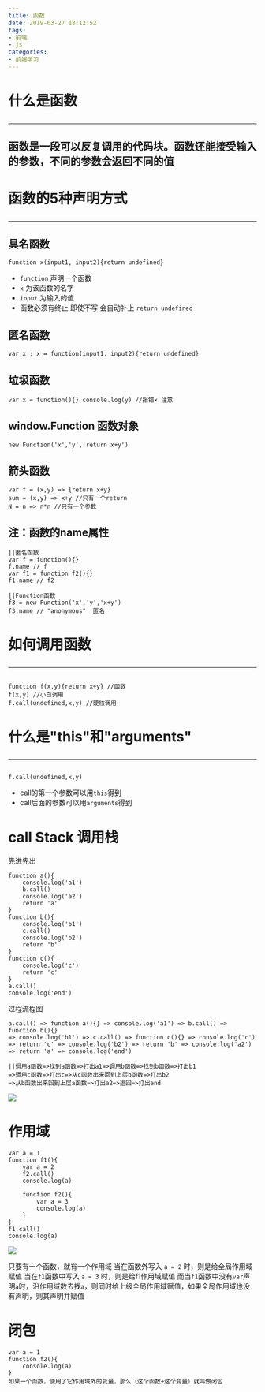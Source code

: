 ```yaml
---
title: 函数
date: 2019-03-27 18:12:52
tags:
- 前端
- js
categories: 
- 前端学习
---
```

# 什么是函数<hr>
## 函数是一段可以反复调用的代码块。函数还能接受输入的参数，不同的参数会返回不同的值
<!--more-->
# 函数的5种声明方式<hr>
## 具名函数
```
function x(input1, input2){return undefined}
```
- `function` 声明一个函数
- `x` 为该函数的名字
- `input` 为输入的值
- 函数必须有终止 即使不写 会自动补上 `return undefined`

## 匿名函数
```
var x ; x = function(input1, input2){return undefined}
```
## 垃圾函数
```
var x = function(){} console.log(y) //报错× 注意
```
## window.Function 函数对象
```
new Function('x','y','return x+y')
```
## 箭头函数
```
var f = (x,y) => {return x+y}
sum = (x,y) => x+y //只有一个return
N = n => n*n //只有一个参数
```
## 注：函数的name属性 
```
||匿名函数
var f = function(){}
f.name // f
var f1 = function f2(){}
f1.name // f2

||Function函数
f3 = new Function('x','y','x+y')
f3.name // "anonymous"  匿名
```
# 如何调用函数<hr>
```
function f(x,y){return x+y} //函数
f(x,y) //小白调用
f.call(undefined,x,y) //硬核调用
```

# 什么是"this"和"arguments"<hr>
```
f.call(undefined,x,y)
```
- call的第一个参数可以用`this`得到
- call后面的参数可以用`arguments`得到

# call Stack  调用栈
先进先出
```
function a(){
    console.log('a1')
    b.call()
    console.log('a2')
    return 'a'
}
function b(){
    console.log('b1')
    c.call()
    console.log('b2')
    return 'b'
}
function c(){
    console.log('c')
    return 'c'
}
a.call()
console.log('end')
```
过程流程图
```
a.call() => function a(){} => console.log('a1') => b.call() => function b(){} 
=> console.log('b1') => c.call() => function c(){} => console.log('c') 
=> return 'c' => console.log('b2') => return 'b' => console.log('a2')
=> return 'a' => console.log('end')

||调用a函数=>找到a函数=>打出a1=>调用b函数=>找到b函数=>打出b1
=>调用c函数=>打出c=>从c函数出来回到上层b函数=>打出b2
=>从b函数出来回到上层a函数=>打出a2=>返回=>打出end
```
![](/images/微信截图_20190328133736.png)

# 作用域
```
var a = 1
function f1(){
    var a = 2
    f2.call()
    console.log(a)

    function f2(){
        var a = 3
        console.log(a)
    }
}
f1.call()
console.log(a)
```
![](/images/scope.jpg)

只要有一个函数，就有一个作用域 
当在函数外写入 `a = 2` 时，则是给全局作用域赋值
当在`f1`函数中写入 `a = 3` 时，则是给f1作用域赋值
而当`f1`函数中没有`var`声明`a`时，沿作用域数去找`a`，则同时给上级全局作用域赋值，如果全局作用域也没有声明，则其声明并赋值

# 闭包
```
var a = 1
function f2(){
    console.log(a)
}
如果一个函数，使用了它作用域外的变量，那么（这个函数+这个变量）就叫做闭包
```